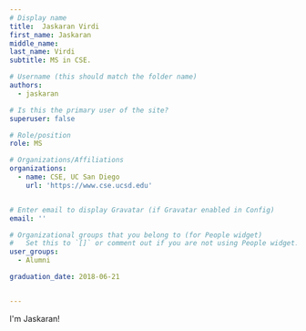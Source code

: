 ```yaml
---
# Display name
title:  Jaskaran Virdi  
first_name: Jaskaran
middle_name: 
last_name: Virdi
subtitle: MS in CSE.

# Username (this should match the folder name)
authors:
  - jaskaran

# Is this the primary user of the site?
superuser: false

# Role/position
role: MS

# Organizations/Affiliations
organizations:
  - name: CSE, UC San Diego
    url: 'https://www.cse.ucsd.edu'


# Enter email to display Gravatar (if Gravatar enabled in Config)
email: ''

# Organizational groups that you belong to (for People widget)
#   Set this to `[]` or comment out if you are not using People widget.
user_groups:
  - Alumni

graduation_date: 2018-06-21


---
```


I'm Jaskaran!